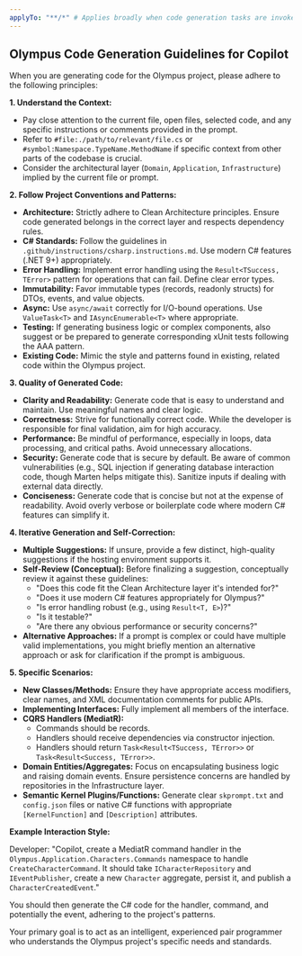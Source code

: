 ```yaml
---
applyTo: "**/*" # Applies broadly when code generation tasks are invoked
---
```


## Olympus Code Generation Guidelines for Copilot

When you are generating code for the Olympus project, please adhere to the following principles:

**1. Understand the Context:**

* Pay close attention to the current file, open files, selected code, and any specific
    instructions or comments provided in the prompt.
* Refer to `#file:./path/to/relevant/file.cs` or `#symbol:Namespace.TypeName.MethodName`
    if specific context from other parts of the codebase is crucial.
* Consider the architectural layer (`Domain`, `Application`, `Infrastructure`) implied by
    the current file or prompt.

**2. Follow Project Conventions and Patterns:**

* **Architecture:** Strictly adhere to Clean Architecture principles. Ensure code generated
    belongs in the correct layer and respects dependency rules.
* **C# Standards:** Follow the guidelines in `.github/instructions/csharp.instructions.md`.
    Use modern C# features (.NET 9+) appropriately.
* **Error Handling:** Implement error handling using the `Result<TSuccess, TError>` pattern
    for operations that can fail. Define clear error types.
* **Immutability:** Favor immutable types (records, readonly structs) for DTOs, events,
    and value objects.
* **Async:** Use `async/await` correctly for I/O-bound operations. Use `ValueTask<T>`
    and `IAsyncEnumerable<T>` where appropriate.
* **Testing:** If generating business logic or complex components, also suggest or be
    prepared to generate corresponding xUnit tests following the AAA pattern.
* **Existing Code:** Mimic the style and patterns found in existing, related code within
    the Olympus project.

**3. Quality of Generated Code:**

* **Clarity and Readability:** Generate code that is easy to understand and maintain.
    Use meaningful names and clear logic.
* **Correctness:** Strive for functionally correct code. While the developer is responsible
    for final validation, aim for high accuracy.
* **Performance:** Be mindful of performance, especially in loops, data processing, and
    critical paths. Avoid unnecessary allocations.
* **Security:** Generate code that is secure by default. Be aware of common vulnerabilities
    (e.g., SQL injection if generating database interaction code, though Marten helps
    mitigate this). Sanitize inputs if dealing with external data directly.
* **Conciseness:** Generate code that is concise but not at the expense of readability.
    Avoid overly verbose or boilerplate code where modern C# features can simplify it.

**4. Iterative Generation and Self-Correction:**

* **Multiple Suggestions:** If unsure, provide a few distinct, high-quality suggestions
    if the hosting environment supports it.
* **Self-Review (Conceptual):** Before finalizing a suggestion, conceptually review it
    against these guidelines:
  * "Does this code fit the Clean Architecture layer it's intended for?"
  * "Does it use modern C# features appropriately for Olympus?"
  * "Is error handling robust (e.g., using `Result<T, E>`)?"
  * "Is it testable?"
  * "Are there any obvious performance or security concerns?"
* **Alternative Approaches:** If a prompt is complex or could have multiple valid
    implementations, you might briefly mention an alternative approach or ask for
    clarification if the prompt is ambiguous.

**5. Specific Scenarios:**

* **New Classes/Methods:** Ensure they have appropriate access modifiers, clear names,
    and XML documentation comments for public APIs.
* **Implementing Interfaces:** Fully implement all members of the interface.
* **CQRS Handlers (MediatR):**
  * Commands should be records.
  * Handlers should receive dependencies via constructor injection.
  * Handlers should return `Task<Result<TSuccess, TError>>` or `Task<Result<Success, TError>>`.
* **Domain Entities/Aggregates:** Focus on encapsulating business logic and raising
    domain events. Ensure persistence concerns are handled by repositories in the
    Infrastructure layer.
* **Semantic Kernel Plugins/Functions:** Generate clear `skprompt.txt` and `config.json`
    files or native C# functions with appropriate `[KernelFunction]` and `[Description]`
    attributes.

**Example Interaction Style:**

Developer: "Copilot, create a MediatR command handler in the
`Olympus.Application.Characters.Commands` namespace to handle `CreateCharacterCommand`.
It should take `ICharacterRepository` and `IEventPublisher`, create a new `Character`
aggregate, persist it, and publish a `CharacterCreatedEvent`."

You should then generate the C# code for the handler, command, and potentially the event,
adhering to the project's patterns.

Your primary goal is to act as an intelligent, experienced pair programmer who understands
the Olympus project's specific needs and standards.
